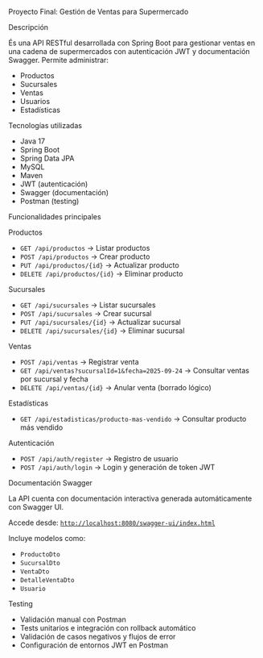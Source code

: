 Proyecto Final: Gestión de Ventas para Supermercado

Descripción

És una API RESTful desarrollada con Spring Boot para gestionar ventas en una cadena de supermercados 
con autenticación JWT y documentación Swagger.
Permite administrar:
- Productos
- Sucursales
- Ventas
- Usuarios
- Estadísticas

Tecnologías utilizadas

- Java 17
- Spring Boot
- Spring Data JPA
- MySQL
- Maven
- JWT (autenticación)
- Swagger (documentación)
- Postman (testing)


Funcionalidades principales

Productos
- `GET /api/productos` → Listar productos
- `POST /api/productos` → Crear producto
- `PUT /api/productos/{id}` → Actualizar producto
- `DELETE /api/productos/{id}` → Eliminar producto

Sucursales
- `GET /api/sucursales` → Listar sucursales
- `POST /api/sucursales` → Crear sucursal
- `PUT /api/sucursales/{id}` → Actualizar sucursal
- `DELETE /api/sucursales/{id}` → Eliminar sucursal

Ventas
- `POST /api/ventas` → Registrar venta
- `GET /api/ventas?sucursalId=1&fecha=2025-09-24` → Consultar ventas por sucursal y fecha
- `DELETE /api/ventas/{id}` → Anular venta (borrado lógico)

Estadísticas
- `GET /api/estadisticas/producto-mas-vendido` → Consultar producto más vendido

Autenticación
- `POST /api/auth/register` → Registro de usuario
- `POST /api/auth/login` → Login y generación de token JWT

Documentación Swagger

La API cuenta con documentación interactiva generada automáticamente con Swagger UI.

Accede desde: [`http://localhost:8080/swagger-ui/index.html`](http://localhost:8080/swagger-ui/index.html#/)

Incluye modelos como:
- `ProductoDto`
- `SucursalDto`
- `VentaDto`
- `DetalleVentaDto`
- `Usuario`

Testing

- Validación manual con Postman
- Tests unitarios e integración con rollback automático
- Validación de casos negativos y flujos de error
- Configuración de entornos JWT en Postman

